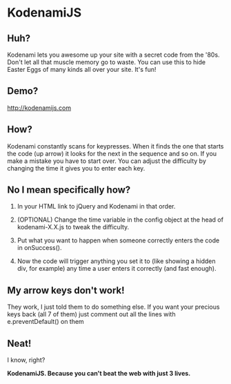 # KodenamiJS

## Huh?
Kodenami lets you awesome up your site with a secret code from the '80s. Don't let all that muscle memory go to waste. You can use this to hide Easter Eggs of many kinds all over your site. It's fun!

## Demo?
http://kodenamijs.com

## How?
Kodenami constantly scans for keypresses. When it finds the one that starts the code (up arrow) it looks for the next in the sequence and so on. If you make a mistake you have to start over. You can adjust the difficulty by changing the time it gives you to enter each key.

## No I mean specifically how?
1) In your HTML link to jQuery and Kodenami in that order.

2) (OPTIONAL) Change the time variable in the config object at the head of kodenami-X.X.js to tweak the difficulty.

3) Put what you want to happen when someone correctly enters the code in onSuccess().

3) Now the code will trigger anything you set it to (like showing a hidden div, for example) any time a user enters it correctly (and fast enough).

## My arrow keys don't work!
They work, I just told them to do something else. If you want your precious keys back (all 7 of them) just comment out all the lines with e.preventDefault() on them

## Neat!
I know, right?

**KodenamiJS. Because you can't beat the web with just 3 lives.**